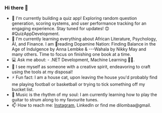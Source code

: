 ### Hi there 👋

- 🚀 I'm currently building a quiz app! Exploring random question generation, scoring systems, and user performance tracking for an engaging experience. Stay tuned for updates! 😊 #QuizAppDevelopment.
- 🧠 I'm currently learning everything about African Literature, Psychology, AI, and Finance. I am 📖reading Dopamine Nation: Finding Balance in the Age of Indulgence by Anna Lembke & ---Wahala by Nikky May and many others. Time to focus on finishing one book at a time.
- 💻 Ask me about: - .NET Development, Machine Learning 🚀😄.
- 🎨 I see myself as someone with a creative spirit, endeavoring to craft using the tools at my disposal!
- ⚡ Fun fact: I am a house cat, upon leaving the house you'd probably find me playing football or basketball or trying to tick something off my bucket list.
- 🎸 Music is the rhythm of my soul: I am currently learning how to play the guitar to strum along to my favourite tunes.
- 📫 How to reach me: [Instagram](https://www.instagram.com/aristote_db/), LinkedIn or find me dilombaa@gmail.
  
<!--
** Aristote02/AristoteDilomba** is a ✨_special_✨ repository because its 'README.md' (this file) appears on your GitHub profile.
-🔭 I’m currently working on ...
-🌱 I’m currently learning ...
-💬 Ask me about ...
-🎨I define myself as a ...
-⚡ Fun fact: ...
-🎸 Music is ...
-->
